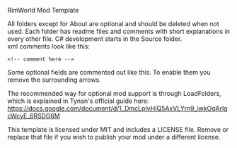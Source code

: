 RimWorld Mod Template  
  
All folders except for About are optional and should be deleted when not used. Each folder has readme files and comments with short explanations in every other file. C# development starts in the Source folder.  
xml comments look like this:
```
<!-- comment here -->
```
Some optional fields are commented out like this. To enable them you remove the surrounding arrows.  
  
The recommended way for optional mod support is through LoadFolders, which is explained in Tynan's official guide here: https://docs.google.com/document/d/1_DmcLpIvHIQ5AxVLYrn9_iwkOqArlgcWcyE_6RSDG6M  
  
This template is licensed under MIT and includes a LICENSE file. Remove or replace that file if you wish to publish your mod under a different license.